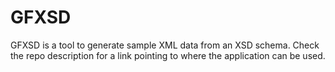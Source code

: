 # GFXSD
GFXSD is a tool to generate sample XML data from an XSD schema. Check the repo description for a link pointing to where the application can be used.